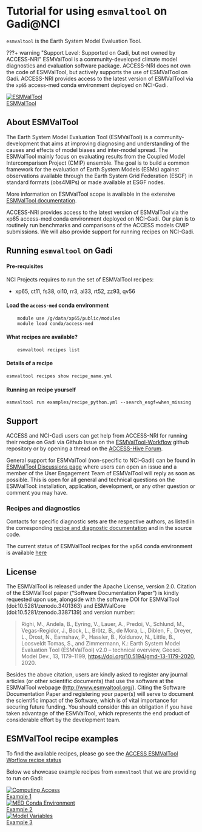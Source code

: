 # Tutorial for using `esmvaltool` on Gadi@NCI

`esmvaltool` is the Earth System Model Evaluation Tool.

???+ warning "Support Level: Supported on Gadi, but not owned by ACCESS-NRI"
    <!-- Who develped the tool? -->
    ESMValTool is a community-developed climate model diagnostics and evaluation software package.
    <!-- Code ownership and support -->
    ACCESS-NRI does not own the code of ESMValTool, but actively supports the use of ESMValTool on Gadi.
    ACCESS-NRI provides access to the latest version of ESMValTool via the `xp65` access-med conda environment deployed on NCI-Gadi.

<div class="card-container">
    <a href="https://docs.esmvaltool.org/en/latest/" target="_blank" class="vertical-card aspect-ratio2to1">
        <div class="card-image-container">
            <img src="../../../assets/model_evaluation/logo_esmvaltool.png" alt="ESMValTool" class="img-cover"></img>
        </div>
        <div class="card-text-container bold">ESMValTool</div>
    </a>
</div>

## About ESMValTool

The Earth System Model Evaluation Tool (ESMValTool) is a community-development that aims at improving diagnosing and understanding of the causes and effects of model biases and inter-model spread. The ESMValTool mainly focus on evaluating results from the Coupled Model Intercomparison Project (CMIP) ensemble. The goal is to build a common framework for the evaluation of Earth System Models (ESMs) against observations available through the Earth System Grid Federation (ESGF) in standard formats (obs4MIPs) or made available at ESGF nodes.

More information on ESMValTool scope is available in the extensive [ESMValTool documentation][esmvaltool-doc].

ACCESS-NRI provides access to the latest version of ESMValTool via the xp65 access-med conda environment deployed on NCI-Gadi.
Our plan is to routinely run benchmarks and comparisons of the ACCESS models CMIP submissions. We will also provide support for running recipes on NCI-Gadi.

## Running `esmvaltool` on Gadi

#### Pre-requisites

NCI Projects requires to run the set of ESMValTool recipes:

- xp65, ct11, fs38, oi10, rr3, al33, rt52, zz93, qv56


#### Load the `access-med` conda environment

```
    module use /g/data/xp65/public/modules
    module load conda/access-med
```

#### What recipes are available?
```
    esmvaltool recipes list
```

#### Details of a recipe
```
esmvaltool recipes show recipe_name.yml
```

#### Running an recipe yourself

```
esmvaltool run examples/recipe_python.yml --search_esgf=when_missing
```

## Support

ACCESS and NCI-Gadi users can get help from ACCESS-NRI for running their recipe on Gadi via Github Issue on the [ESMValTool-Workflow][esmvaltool-workflow-repository] github repository or by opening a thread on the [ACCESS-Hive Forum][access-hive].

General support for ESMValTool (non-specific to NCI-Gadi) can be found in [ESMValTool Discussions page][esmvaltool-discussions] where users can open an issue and a member of the User Engagement Team of ESMValTool will reply as soon as possible. This is open for all general and technical questions on the ESMValTool: installation, application, development, or any other question or comment you may have.

### Recipes and diagnostics

Contacts for specific diagnostic sets are the respective authors, as listed in the corresponding [recipe and diagnostic documentation][esmvaltool-recipe-list] and in the source code.

The current status of ESMValTool recipes for the xp64 conda environment is available [here][esmvaltool-workflow-repository]

## License

The ESMValTool is released under the Apache License, version 2.0. Citation of the ESMValTool paper (“Software Documentation Paper”) is kindly requested upon use, alongside with the software DOI for ESMValTool (doi:10.5281/zenodo.3401363) and ESMValCore (doi:10.5281/zenodo.3387139) and version number:

> Righi, M., Andela, B., Eyring, V., Lauer, A., Predoi, V., Schlund, M., Vegas-Regidor, J., Bock, L., Brötz, B., de Mora, L., Diblen, F., Dreyer, L., Drost, N., Earnshaw, P., Hassler, B., Koldunov, N., Little, B., Loosveldt Tomas, S., and Zimmermann, K.: Earth System Model Evaluation Tool (ESMValTool) v2.0 – technical overview, Geosci. Model Dev., 13, 1179–1199, https://doi.org/10.5194/gmd-13-1179-2020, 2020.

Besides the above citation, users are kindly asked to register any journal articles (or other scientific documents) that use the software at the ESMValTool webpage (http://www.esmvaltool.org/). Citing the Software Documentation Paper and registering your paper(s) will serve to document the scientific impact of the Software, which is of vital importance for securing future funding. You should consider this an obligation if you have taken advantage of the ESMValTool, which represents the end product of considerable effort by the development team.


## ESMValTool recipe examples

<!-- Explain what the Tiers mean: Tier3 not to be distributed / license issue, Tier2: some restrictions, but can be redistributed while citing papers etc., Tier1: open for everyone -->

To find the available recipes, please go see the [ACCESS ESMValTool Worflow recipe status][esmvaltool-workflow-repository]

Below we showcase example recipes from `esmvaltool` that we are providing to run on Gadi:

<!-- Compare to list from https://github.com/ACCESS-NRI/ESMValTool-workflow/issues/103 -->

<div class="card-container">
    <a href="https://docs.esmvaltool.org/en/latest/recipes/recipe_ipccwg1ar5ch9.html" target="_blank" class="vertical-card aspect-ratio1to1">
        <div class="card-image-container">
            <img src="/assets/model_evaluation/esmvaltool/fig-9-3.png" alt="Computing Access"></img>
        </div>
        <div class="card-text-container bold">Example 1</div>
    </a>
    <a href="https://docs.esmvaltool.org/en/latest/recipes/recipe_perfmetrics.html" target="_blank" class="vertical-card aspect-ratio1to1">
        <div class="card-image-container">
            <img src="/assets/model_evaluation/esmvaltool/fig4_ipccar5_ch9.png" alt="MED Conda Environment"></img>
        </div>
        <div class="card-text-container bold">Example 2</div>
    </a>
    <a href="https://docs.esmvaltool.org/en/latest/recipes/recipe_emergent_constraints.html" target="_blank" class="vertical-card aspect-ratio1to1">
        <div class="card-image-container">
            <img src="/assets/model_evaluation/esmvaltool/ltmi1_1.png" alt="Model Variables"></img>
        </div>
        <div class="card-text-container bold">Example 3</div>
    </a>
</div>

<!-- <tr>
  <td><a href="/assets/model_evaluation/esmvaltool/fig-9-8.png"><img src="/assets/model_evaluation/esmvaltool/fig-9-8.png" title="Global average 2m temperature anomalies; resembling Flato et al. (2013), Fig. 9.8." /></a></td>
  <td><a href="/assets/model_evaluation/esmvaltool/fig-9-4.png"><img src="/assets/model_evaluation/esmvaltool/fig-9-4.png" title="CMIP5 multi-model mean precipitation, multi-model mean bias, multi-model mean of absolute error, multi-model mean of relative error; resembling Flato et al. (2013), Fig. 9.4." /></a></td>
  <td><a href="/assets/model_evaluation/esmvaltool/diurnal_fig1.png"><img src="/assets/model_evaluation/esmvaltool/diurnal_fig1.png" title="Mean number of days exceeding the Diurnal Temperature Range (DTR) simulated during the historical period (1961-1990) by 5 degrees during the period 2030-2080. The result is derived from one RCP 8.5 scenario simulated by MPI-ESM-MR." /></a></td>
</tr>
<tr>
  <td><a href="https://docs.esmvaltool.org/en/latest/recipes/recipe_ipccwg1ar5ch9.html">
	  recipe_flato13ipcc.yml</a></td>
  <td><a href="https://docs.esmvaltool.org/en/latest/recipes/recipe_ipccwg1ar5ch9.html">
	  recipe_flato13ipcc.yml</a></td>
  <td><a href="https://docs.esmvaltool.org/en/latest/recipes/recipe_diurnal_temperature_index.html">
	  recipe_diurnal_index.yml</a></td>
</tr>
<tr>
  <td><a href="../../../assets/model_evaluation/esmvaltool/crem_error_metric.png"><img src="../../../assets/model_evaluation/esmvaltool/crem_error_metric.png" title="Cloud Regime Error Metrics (CREMpd) from William and Webb (2009) applied to those CMIP5 AMIP simulations with the required data in the archive. A perfect score with respect to ISCCP is zero; the dashed red line is an indication of observational uncertainty." /></a></td>
  <td><a href="../../../assets/model_evaluation/esmvaltool/collins_fig2.png"><img src="../../../assets/model_evaluation/esmvaltool/collins_fig2.png" title="Time series of global annual mean surface air temperature anomalie (relative to 1986–2005) from CMIP5 concentration-driven experiments." /></a></td>
  <td><a href="../../../assets/model_evaluation/esmvaltool/autoassess_fig1.png"><img src="../../../assets/model_evaluation/esmvaltool/autoassess_fig1.png" title="Using Quasi-Biennial Oscillation (QBO) as measure for tropical variability in the stratosphere. Mean zonal wind at 30hPa defines the period and amplitude of the QBO. QBO for UKESM1-0-LL." /></a></td>
</tr>
<tr>
  <td><a href="https://docs.esmvaltool.org/en/latest/recipes/recipe_crem.html">
      recipe_crem.yml</a></td>
  <td><a href="https://docs.esmvaltool.org/en/latest/recipes/recipe_collins13ipcc.html">
      recipe_collins13ipcc.yml</a></td>
  <td><a href="https://docs.esmvaltool.org/en/latest/recipes/recipe_autoassess_stratosphere.html">
	  recipe_autoassess_stratosphere.yml</a></td>
</tr>  
<tr>
  <td><a href="../../../assets/model_evaluation/esmvaltool/figure_namelist_clouds_liq_h2o_taylor.png"><img src="../../../assets/model_evaluation/esmvaltool/figure_namelist_clouds_liq_h2o_taylor.png" title="Taylor diagram showing the 20-yr annual average performance of CMIP5 models for total cloud fraction as compared to MODIS satellite observations." /></a></td>
  <td><a href="../../../assets/model_evaluation/esmvaltool/zmnam_fig1.png"><img src="../../../assets/model_evaluation/esmvaltool/zmnam_fig1.png" title="Regression map of the zonal-mean NAM index onto geopotential height, for a selected pressure level (250 hPa) for the MPI-ESM-MR model (CMIP5 AMIP experiment, period 1979-2008). Negative values are shaded in grey." /></a></td>
  <td><a href="../../../assets/model_evaluation/esmvaltool/russel18_1.png"><img src="../../../assets/model_evaluation/esmvaltool/russel18_1.png" title="Annual mean CO2 flux (sea to air, gC/(yr * m2), positive (red) is out of the ocean) as a polar contour map." /></a></td>
</tr>
<tr>
  <td><a href="https://docs.esmvaltool.org/en/latest/recipes/recipe_clouds.html">
      recipe_lauer13jclim.yml</a></td>
  <td><a href="https://docs.esmvaltool.org/en/latest/recipes/recipe_zmnam.html">
      recipe_zmnam.yml</a></td>
  <td><a href="https://docs.esmvaltool.org/en/latest/recipes/recipe_russell18jgr.html">
      recipe_russell18jgr.yml</a></td>
</tr>
<tr>
  <td><a href="../../../assets/model_evaluation/esmvaltool/sos_bias_comparison_MPI-ESM1-2-HR_ESACCI-SSS.png"><img src="../../../assets/model_evaluation/esmvaltool/sos_bias_comparison_MPI-ESM1-2-HR_ESACCI-SSS.png" title="Radar plot showing the mean state biases (simulation minus observations) for the regional averages of sea surface salinity in the selected ocean basins and seas." /></a></td>
  <td><a href="../../../assets/model_evaluation/esmvaltool/scatterplot_merged_training_data_SHL.png"><img src="../../../assets/model_evaluation/esmvaltool/scatterplot_merged_training_data_SHL.png" title="Emergent relationship (solid blue and orange lines) of the Sherwood et al. (2014) emergent constraint, which is based on the lower tropospheric mixing index (LTMI)." /></a></td>
  <td><a href="../../../assets/model_evaluation/esmvaltool/catchments.png"><img src="../../../assets/model_evaluation/esmvaltool/catchments.png" title="Calculate biases of long-term climatological annual means of total runoff, precipitation and evapotranspiration for 12 large-scale catchments on different continents and climates." /></a></td>
</tr>
<tr>
  <td><a href="https://docs.esmvaltool.org/en/latest/recipes/recipe_sea_surface_salinity.html">
      recipe_sea_surface_salinity.yml</a></td>
  <td><a href="https://docs.esmvaltool.org/en/latest/recipes/recipe_schlund20esd.html">
      recipe_schlund20esd.yml</a></td>
  <td><a href="https://docs.esmvaltool.org/en/latest/recipes/recipe_runoff_et.html">
      recipe_runoff_et.yml</a></td>
</tr>
<tr>
  <td><a href="../../../assets/model_evaluation/esmvaltool/perfmetrics_fig_1.png"><img src="../../../assets/model_evaluation/esmvaltool/perfmetrics_fig_1.png" title="Annual cycle of globally averaged temperature at 850 hPa (time period 1980-2005) for different CMIP5 models (historical simulation) (thin colored lines) in comparison to ERA-Interim (thick yellow line) and NCEP (thick black dashed line) reanalysis data." /></a></td>
  <td><a href="../../../assets/model_evaluation/esmvaltool/histogram_spi.png"><img src="../../../assets/model_evaluation/esmvaltool/histogram_spi.png" title="(top) Probability distribution of the standardized precipitation index of a sub-set of the CMIP5 models, and (bottom) bias relative to the CRU reference data set." /></a></td>
  <td><a href="../../../assets/model_evaluation/esmvaltool/MPI-ESM-LR_historical_r1i1p1_rocoef-vs-relprbias.png"><img src="../../../assets/model_evaluation/esmvaltool/MPI-ESM-LR_historical_r1i1p1_rocoef-vs-relprbias.png" title="Biases in runoff coefficient (runoff/precipitation) and precipitation for major catchments of the globe. The MPI-ESM-LR historical simulation (1970-2000) is used as an example." /></a></td>
</tr>
<tr>
  <td><a href="https://docs.esmvaltool.org/en/latest/recipes/recipe_perfmetrics.html">
      recipe_perfmetrics_CMIP5.yml</a></td>
  <td><a href="https://docs.esmvaltool.org/en/latest/recipes/recipe_spei.html">
      recipe_spei.yml</a></td>
  <td><a href="https://docs.esmvaltool.org/en/latest/recipes/recipe_runoff_et.html">
      recipe_runoff_et.yml</a></td>
</tr>
<tr>
  <td><a href="../../../assets/model_evaluation/esmvaltool/hyint_trends.png"><img src="../../../assets/model_evaluation/esmvaltool/hyint_trends.png" title="Multi-model trend coefficients over selected indices (figure type 14) for rcp85 2006-2099 future projection normalized to the 1976-2005 historical period." /></a></td>
  <td><a href="../../../assets/model_evaluation/esmvaltool/pdf_HadCRUT4.png"><img src="../../../assets/model_evaluation/esmvaltool/pdf_HadCRUT4.png" title="The PDF for ECS. The orange histograms (both panels) show the prior distributions that arise from equal weighting of the CMIP5 models in 0.5 K bins." /></a></td>
  <td><a href="../../../assets/model_evaluation/esmvaltool/cdd_timeseries.png"><img src="../../../assets/model_evaluation/esmvaltool/cdd_timeseries.png" title="Timeseries of Consecutive Dry Days index for CMIP5 models." /></a></td>
</tr>
<tr>
  <td><a href="https://docs.esmvaltool.org/en/latest/recipes/recipe_hyint.html">
      recipe_hyint.yml</a></td>
  <td><a href="https://docs.esmvaltool.org/en/latest/recipes/recipe_cox18nature.html">
      recipe_cox18_nature.yml</a></td>
  <td><a href="https://docs.esmvaltool.org/en/latest/recipes/recipe_extreme_events.html">
      recipe_extreme_events.yml</a></td>
</tr>
<tr>
  <td><a href="../../../assets/model_evaluation/esmvaltool/reichlerkim08bams_smpi.png"><img src="../../../assets/model_evaluation/esmvaltool/reichlerkim08bams_smpi.png" title="Performance index I2 for individual models (circles). Circle sizes indicate the length of the 95% confidence intervals. The black circle indicates the I2 of the multi-model mean (similar to Reichler and Kim (2008), Figure 1)." /></a></td>
  <td><a href="../../../assets/model_evaluation/esmvaltool/bias_CMIP5_MPI-ESM-LR_rcp85_r1i1p1.png"><img src="../../../assets/model_evaluation/esmvaltool/bias_CMIP5_MPI-ESM-LR_rcp85_r1i1p1.png" title="Biases in five major land cover fractions for different regions and one experiment." /></a></td>
  <td><a href="../../../assets/model_evaluation/esmvaltool/miles_block.png"><img src="../../../assets/model_evaluation/esmvaltool/miles_block.png" title="Blocking events frequency for EC-Earth model 1980-1989, compared to ERA-Interim." /></a></td>
</tr>
<tr>
  <td><a href="https://docs.esmvaltool.org/en/latest/recipes/recipe_smpi.html">
      recipe_smpi.yml</a></td>
  <td><a href="https://docs.esmvaltool.org/en/latest/recipes/recipe_landcover.html">
      recipe_landcover.yml</a></td>
  <td><a href="https://docs.esmvaltool.org/en/latest/recipes/recipe_miles.html">
      recipe_miles_block.yml</a></td>
</tr>
<tr>
  <td><a href="../../../assets/model_evaluation/esmvaltool/total_Phytoplankton_MPI-ESM1-2-LR_ESACCI-OC_scatter.png"><img src="../../../assets/model_evaluation/esmvaltool/total_Phytoplankton_MPI-ESM1-2-LR_ESACCI-OC_scatter.png" title="Scatter plot of surface chlorophyll from ESACCI-OC ocean colour data version 5.0 and the MPI-ESM1-2-LR model." /></a></td>
  <td><a href="../../../assets/model_evaluation/esmvaltool/HadGEM2-CC_NHW_ice_extent_Fractionalcover_1989DJF.png"><img src="../../../assets/model_evaluation/esmvaltool/HadGEM2-CC_NHW_ice_extent_Fractionalcover_1989DJF.png" title="Northern hemisphere Winter sea ice extent for the HadGem2-CC model." /></a></td>
  <td><a href="../../../assets/model_evaluation/esmvaltool/MultipleModels_timeseries_drake_1860_2004.png"><img src="../../../assets/model_evaluation/esmvaltool/MultipleModels_timeseries_drake_1860_2004.png" title="Multi-model time series plot of water transport through the Drake Passage." /></a></td>
</tr>
<tr>
  <td><a href="https://docs.esmvaltool.org/en/latest/recipes/recipe_esacci_oc.html">
      recipe_esacci_oc.yml</a></td>
  <td><a href="https://docs.esmvaltool.org/en/latest/recipes/recipe_oceans.html">
      recipe_ocean_ice_extent.yml</a></td>
  <td><a href="https://docs.esmvaltool.org/en/latest/recipes/recipe_oceans.html">
      recipe_ocean_amoc.yml</a></td>
</tr> -->

</table>

[esmvaltool-web]: https://www.esmvaltool.org/
[esmvaltool-doc]: https://docs.esmvaltool.org/en/latest
[esmvaltool-tutorial]: https://esmvalgroup.github.io/ESMValTool_Tutorial/index.html
[esmvaltool-source]: https://github.com/ESMValGroup/ESMValTool#readme
[esmvaltool-workflow-repository]: https://github.com/ACCESS-NRI/ESMValTool-workflow.git
[esmvaltool-discussions]: https://github.com/ESMValGroup/ESMValTool/discussions
[access-hive]: https://access-hive.org.au
[esmvaltool-recipe-list]: https://docs.esmvaltool.org/en/latest/recipes/index.html#recipes